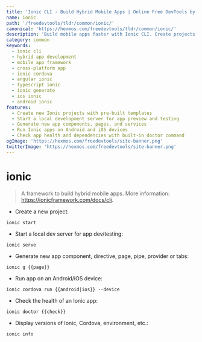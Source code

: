 ```yaml
---
title: 'Ionic CLI - Build Hybrid Mobile Apps | Online Free DevTools by Hexmos'
name: ionic
path: '/freedevtools/tldr/common/ionic/'
canonical: 'https://hexmos.com/freedevtools/tldr/common/ionic/'
description: 'Build mobile apps faster with Ionic CLI. Create projects, serve apps, and manage components using the Ionic command-line interface. Free online tool, no registration required.'
category: common
keywords:
  - ionic cli
  - hybrid app development
  - mobile app framework
  - cross-platform app
  - ionic cordova
  - angular ionic
  - typescript ionic
  - ionic generate
  - ios ionic
  - android ionic
features:
  - Create new Ionic projects with pre-built templates
  - Start a local development server for app preview and testing
  - Generate new app components, pages, and services
  - Run Ionic apps on Android and iOS devices
  - Check app health and dependencies with built-in doctor command
ogImage: 'https://hexmos.com/freedevtools/site-banner.png'
twitterImage: 'https://hexmos.com/freedevtools/site-banner.png'
---
```


# ionic

> A framework to build hybrid mobile apps.
> More information: <https://ionicframework.com/docs/cli>.

- Create a new project:

`ionic start`

- Start a local dev server for app dev/testing:

`ionic serve`

- Generate new app component, directive, page, pipe, provider or tabs:

`ionic g {{page}}`

- Run app on an Android/iOS device:

`ionic cordova run {{android|ios}} --device`

- Check the health of an Ionic app:

`ionic doctor {{check}}`

- Display versions of Ionic, Cordova, environment, etc.:

`ionic info`
